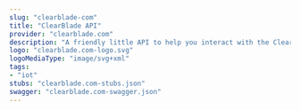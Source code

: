 ```yaml
---
slug: "clearblade-com"
title: "ClearBlade API"
provider: "clearblade.com"
description: "A friendly little API to help you interact with the ClearBlade platform."
logo: "clearblade.com-logo.svg"
logoMediaType: "image/svg+xml"
tags:
- "iot"
stubs: "clearblade.com-stubs.json"
swagger: "clearblade.com-swagger.json"
---
```

